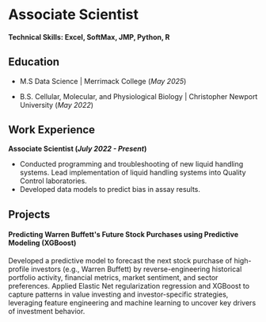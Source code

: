 # Associate Scientist

#### Technical Skills: Excel, SoftMax, JMP, Python, R

## Education
- M.S Data Science | Merrimack College (_May 2025_) 

- B.S. Cellular, Molecular, and Physiological Biology | Christopher Newport University (_May 2022_)

## Work Experience
**Associate Scientist (_July 2022 - Present_)**
- Conducted programming and troubleshooting of new liquid handling systems. Lead implementation of liquid handling systems into Quality Control laboratories.
- Developed data models to predict bias in assay results.

## Projects
#### Predicting Warren Buffett's Future Stock Purchases using Predictive Modeling (XGBoost)
Developed a predictive model to forecast the next stock purchase of high-profile investors (e.g., Warren Buffett) by reverse-engineering historical portfolio activity, financial metrics, market sentiment, and sector preferences. Applied Elastic Net regularization regression and XGBoost to capture patterns in value investing and investor-specific strategies, leveraging feature engineering and machine learning to uncover key drivers of investment behavior.
